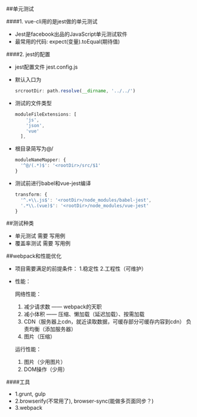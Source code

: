 ##单元测试

####1. vue-cli用的是jest做的单元测试

* Jest是facebook出品的JavaScript单元测试软件
* 最常用的代码: expect(变量).toEqual(期待值)


####2. jest的配置

* jest配置文件 jest.config.js
* 默认入口为

    ```javascript
    srcrootDir: path.resolve(__dirname, '../../')
    ```
* 测试的文件类型

    ```javascript
    moduleFileExtensions: [
        'js',
        'json',
        'vue'
      ],
    ```

* 根目录简写为@/

    ```javascript
    moduleNameMapper: {
      '^@/(.*)$': '<rootDir>/src/$1'
    }
    ```

* 测试前进行babel和vue-jest编译

    ```javascript
    transform: {
      '^.+\\.js$': '<rootDir>/node_modules/babel-jest',
      '.*\\.(vue)$': '<rootDir>/node_modules/vue-jest'
    }
    ```

##测试种类

* 单元测试 需要 写用例
* 覆盖率测试 需要 写用例

##webpack和性能优化

* 项目需要满足的前提条件： 1.稳定性 2.工程性（可维护）

* 性能：

    网络性能：
    1. 减少请求数 —— webpack的天职
    2. 减小体积 —— 压缩、懒加载（延迟加载）、按需加载
    3. CDN（服务器上cdn，就近读取数据，可缓存部分可缓存内容到cdn） 负责均衡（添加服务器）
    4. 图片（压缩）
    
    运行性能：
    1. 图片（少用图片）
    2. DOM操作（少用）

####工具

* 1.grunt, gulp
* 2.browserify(不常用了), browser-sync(能做多页面同步？)
* 3.webpack


